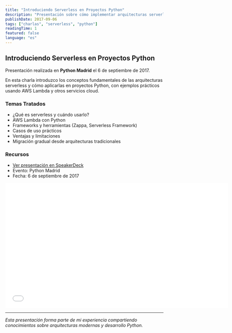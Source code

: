 ```yaml
---
title: "Introduciendo Serverless en Proyectos Python"
description: "Presentación sobre cómo implementar arquitecturas serverless en proyectos Python, compartida en el meetup de Python Madrid."
publishDate: 2017-09-06
tags: ["charlas", "serverless", "python"]
readingTime: 1
featured: false
language: "es"
---
```


## Introduciendo Serverless en Proyectos Python

Presentación realizada en **Python Madrid** el 6 de septiembre de 2017.

En esta charla introduzco los conceptos fundamentales de las arquitecturas serverless y cómo aplicarlas en proyectos Python, con ejemplos prácticos usando AWS Lambda y otros servicios cloud.

### Temas Tratados

- ¿Qué es serverless y cuándo usarlo?
- AWS Lambda con Python
- Frameworks y herramientas (Zappa, Serverless Framework)
- Casos de uso prácticos
- Ventajas y limitaciones
- Migración gradual desde arquitecturas tradicionales

### Recursos

- [Ver presentación en SpeakerDeck](https://speakerdeck.com/chernando/introduciendo-serverless-en-proyectos-python)
- Evento: Python Madrid
- Fecha: 6 de septiembre de 2017

<iframe loading="lazy" id="talk_frame_405882" class="speakerdeck-iframe" src="//speakerdeck.com/player/9684a936bb7f4173a72f382c7f5f47f2" width="710" height="399" style="aspect-ratio:710/399; border:0; padding:0; margin:0; background:transparent;" frameborder="0" allowtransparency="true" allowfullscreen="allowfullscreen"></iframe>

---

*Esta presentación forma parte de mi experiencia compartiendo conocimientos sobre arquitecturas modernas y desarrollo Python.*
